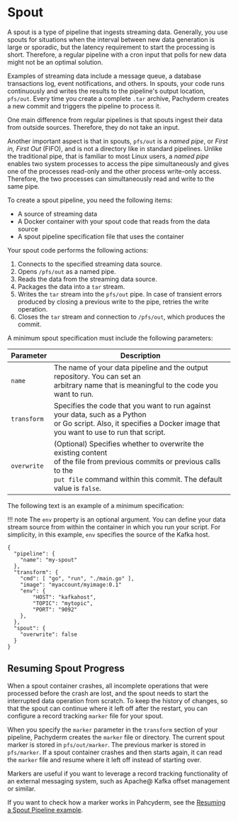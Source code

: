 # Spout

A spout is a type of pipeline that ingests
streaming data. Generally, you use spouts for
situations when the interval between new data generation
is large or sporadic, but the latency requirement to start the
processing is short. Therefore, a regular pipeline
with a cron input that polls for new data
might not be an optimal solution.

Examples of streaming data include a message queue,
a database transactions log, event notifications,
and others. In spouts, your code runs continuously and writes the
results to the pipeline's output location, `pfs/out`.
Every time you create a complete `.tar` archive,
Pachyderm creates a new commit and triggers the pipeline to
process it.

One main difference from regular pipelines is that
spouts ingest their data from outside sources. Therefore, they
do not take an input.

Another important aspect is that in spouts, `pfs/out` is
a *named pipe*, or *First in, First Out* (FIFO), and is not
a directory like in standard pipelines. Unlike
the traditional pipe, that is familiar to most Linux users,
a *named pipe* enables two system processes to access
the pipe simultaneously and gives one of the processes read-only and the other
process write-only access. Therefore, the two processes can simultaneously
read and write to the same pipe.

To create a spout pipeline, you need the following items:

* A source of streaming data
* A Docker container with your spout code that reads from the data source
* A spout pipeline specification file that uses the container

Your spout code performs the following actions:

1. Connects to the specified streaming data source.
1. Opens `/pfs/out` as a named pipe.
1. Reads the data from the streaming data source.
1. Packages the data into a `tar` stream.
1. Writes the `tar` stream into the `pfs/out` pipe. In case of transient
errors produced by closing a previous write to the pipe, retries the write
operation.
1. Closes the `tar` stream and connection to `/pfs/out`, which produces the
commit.

A minimum spout specification must include the following
parameters:

| Parameter   | Description |
| ----------- | ----------- |
| `name`      | The name of your data pipeline and the output repository. You can set an <br> arbitrary name that is meaningful to the code you want to run. |
| `transform` | Specifies the code that you want to run against your data, such as a Python <br> or Go script. Also, it specifies a Docker image that you want to use to run that script. |
| `overwrite` | (Optional) Specifies whether to overwrite the existing content <br> of the file from previous commits or previous calls to the <br> `put file` command  within this commit. The default value is `false`. |

The following text is an example of a minimum specification:

!!! note
    The `env` property is an optional argument. You can define
    your data stream source from within the container in which you run
    your script. For simplicity, in this example, `env` specifies the
    source of the Kafka host.

```
{
  "pipeline": {
    "name": "my-spout"
  },
  "transform": {
    "cmd": [ "go", "run", "./main.go" ],
    "image": "myaccount/myimage:0.1"
    "env": {
        "HOST": "kafkahost",
        "TOPIC": "mytopic",
        "PORT": "9092"
    },
  },
  "spout": {
    "overwrite": false
  }
}
```

## Resuming Spout Progress

When a spout container crashes, all incomplete operations
that were processed before the crash are lost, and the spout needs
to start the interrupted data operation from scratch.
To keep the history of changes, so that the spout can
continue where it left off after the restart, you can
configure a record tracking `marker` file for your spout.

When you specify the `marker` parameter in the
`transform` section of your pipeline, Pachyderm creates
the `marker` file or directory. The current spout marker
is stored in `pfs/out/marker`. The previous marker is stored
in `pfs/marker`. If a spout container crashes and then starts
again, it can read the `marker` file and resume where it left
off instead of starting over.

Markers are useful if you want to leverage a record tracking
functionality of an external messaging system, such as
Apache@ Kafka offset management or similar.

If you want to check how a marker works in Pahcyderm, see
the [Resuming a Spout Pipeline example](https://github.com/pachyderm/pachyderm/tree/master/examples/spouts/spout-marker).
